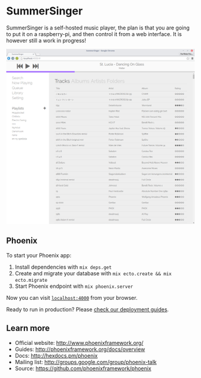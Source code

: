 # SummerSinger

SummerSinger is a self-hosted music player, the plan is that you are going to put it on a raspberry-pi, and then control it from a web interface. 
It is however still a work in progress!

![screenshot](https://raw.githubusercontent.com/Dracyr/SummerSinger/master/screenshot.png)

## Phoenix
To start your Phoenix app:

  1. Install dependencies with `mix deps.get`
  2. Create and migrate your database with `mix ecto.create && mix ecto.migrate`
  3. Start Phoenix endpoint with `mix phoenix.server`

Now you can visit [`localhost:4000`](http://localhost:4000) from your browser.

Ready to run in production? Please [check our deployment guides](http://www.phoenixframework.org/docs/deployment).

## Learn more

  * Official website: http://www.phoenixframework.org/
  * Guides: http://phoenixframework.org/docs/overview
  * Docs: http://hexdocs.pm/phoenix
  * Mailing list: http://groups.google.com/group/phoenix-talk
  * Source: https://github.com/phoenixframework/phoenix
